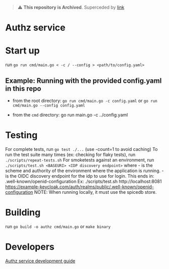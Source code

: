 > :warning: **This repository is Archived**. Superceded by [link](https://github.com/RedHatInsights/insights-rebac) 
# Authz service

# Start up
run `go run cmd/main.go < -c / --config > <path/to/config.yaml>`

## Example: Running with the provided config.yaml in this repo
* from the root directory: `go run cmd/main.go -c config.yaml` 
  or `go run cmd/main.go --config config.yaml` 

* from the `cmd` directory: go run main.go -c ../config.yaml

# Testing

For complete tests, run `go test ./...` (use -count=1 to avoid caching)
To run the test suite many times (ex: checking for flaky tests), run `./scripts/repeat-tests.sh`
For smoketests against an environment, run `./scripts/test.sh <BASEURI> <IDP discovery endpoint>` where 
    - <BASEURI> is the scheme and authority of the environment where the application is running.
    - <IDP discovery endpoint> is the OIDC discovery endpoint for the idp to use for login. This ends in: .well-known/openid-configuration
    Ex: ./scripts/test.sh http://localhost:8081 https://example-keycloak.com/auth/realms/public/.well-known/openid-configuration
    NOTE: When running locally, it must use the spicedb store.


# Building

run `go build -o authz cmd/main.go` or `make binary`

# Developers

[Authz service development guide](docs/development.md)
